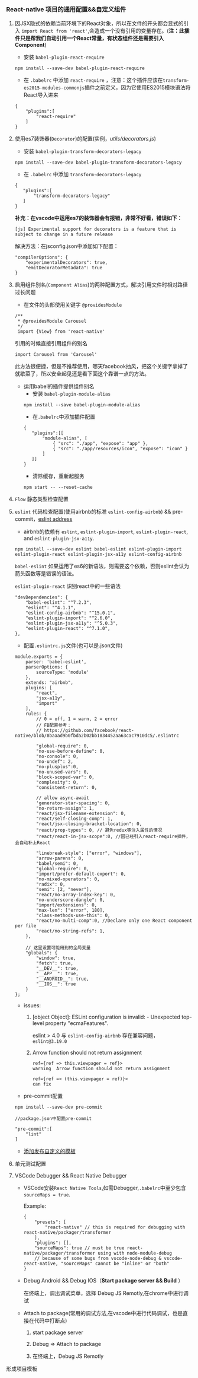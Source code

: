 ### React-native 项目的通用配置&&自定义组件

1. 因JSX隐式的依赖当前环境下的React对象，所以在文件的开头都会显式的引入 `import React from 'react'`,会造成一个没有引用的变量存在。(**注：此插件只是帮我们自动引用一个React常量，有状态组件还是需要引入Component**)
    
    * 安装 `babel-plugin-react-require`

    ```
    npm install --save-dev babel-plugin-react-require

    ```

    * 在 `.babelrc` 中添加 `react-require` ，注意：这个插件应该在`transform-es2015-modules-commonjs`插件之前定义，因为它使用ES2015模块语法将React导入进来

    ```
    {
        "plugins":[
            "react-require"
        ]
    }

    ```

2. 使用es7装饰器(`Decorator`)的配置(实例，_utils/decorators.js_)

    * 安装 `babel-plugin-transform-decorators-legacy`

    ```
    npm install --save-dev babel-plugin-transform-decorators-legacy

    ```

    * 在 `.babelrc` 中添加 `transform-decorators-legacy` 

     ```
    {
        "plugins":[
            "transform-decorators-legacy"
        ]
    }

    ```   

    **补充：在vscode中运用es7的装饰器会有报错，非常不好看，错误如下：**
    ```
    [js] Experimental support for decorators is a feature that is subject to change in a future release
    ```
    解决方法：在jsconfig.json中添加如下配置：
    ```
    "compilerOptions": {
        "experimentalDecorators": true,
        "emitDecoratorMetadata": true
    }
    ```

3. 启用组件别名(`Component Alias`)的两种配置方式，解决引用文件时相对路径过长问题

    * 在文件的头部使用关键字 `@providesModule`

    ``` 
    /**
     * @providesModule Carousel
     */
     import {View} from 'react-native'
    ```

    引用的时候直接引用组件的别名

    ```
    import Carousel from 'Carousel'

    ```

    此方法很便捷，但是不推荐使用，哪天facebook抽风，把这个关键字拿掉了就歇菜了，所以安全起见还是看下面这个靠谱一点的方法。

    * 运用babel的插件提供组件别名
        * 安装 `babel-plugin-module-alias`
        ```
        npm install --save babel-plugin-module-alias    

        ```  
        * 在`.babelrc`中添加插件配置
         ```
        {
            "plugins":[[
                "module-alias", [
                    { "src": "./app", "expose": "app" },
                    { "src": "./app/resources/icon", "expose": "icon" }
                ]
            ]]
        }

        ```
        * 清除缓存，重新起服务
        ```
        npm start -- --reset-cache        

        ```
4. `Flow` 静态类型检查配置

5. `eslint` 代码检查配置(使用airbnb的标准 `eslint-config-airbnb`) && pre-commit，[eslint address](http://eslint.cn/)

    * airbnb的依赖有 `eslint`, `eslint-plugin-import`, `eslint-plugin-react`, and `eslint-plugin-jsx-a11y`.

    ```
    npm install --save-dev eslint babel-eslint eslint-plugin-import eslint-plugin-react eslint-plugin-jsx-a11y eslint-config-airbnb
    ```

    `babel-eslint` 如果运用了es6的新语法，则需要这个依赖，否则eslint会认为箭头函数等是错误的语法。
    
    `eslint-plugin-react` 识别react中的一些语法

    ```
    "devDependencies": {
        "babel-eslint": "^7.2.3",
        "eslint": "^4.1.1",
        "eslint-config-airbnb": "^15.0.1",
        "eslint-plugin-import": "^2.6.0",
        "eslint-plugin-jsx-a11y": "^5.0.3",
        "eslint-plugin-react": "^7.1.0",
    },

    ```

    * 配置`.eslintrc.js`文件(也可以是.json文件)
    
    ```
    module.exports = {
        parser: 'babel-eslint',
        parserOptions: {
            sourceType: 'module'
        },
        extends: "airbnb",
        plugins: [
            "react",
            "jsx-a11y",
            "import"
        ],
        rules: {
            // 0 = off, 1 = warn, 2 = error
            // FB配置参考：
            // https://github.com/facebook/react-native/blob/8baaad9b0fbda2b02bb1834452aa63cac7910dc5/.eslintrc

            "global-require": 0,
            "no-use-before-define": 0,
            "no-console": 0,
            "no-undef": 2,
            "no-plusplus":0,
            "no-unused-vars": 0,
            "block-scoped-var": 0,
            "complexity": 0,
            "consistent-return": 0,

            // allow async-await
            'generator-star-spacing': 0,
            "no-return-assign": 1,
            "react/jsx-filename-extension": 0,
            "react/self-closing-comp": 1,
            "react/jsx-closing-bracket-location": 0,
            "react/prop-types": 0, // 避免redux等注入属性的情况
            "react/react-in-jsx-scope":0, //因已经引入react-require插件，会自动补上React

            "linebreak-style": ["error", "windows"],
            "arrow-parens": 0,
            "babel/semi": 0,
            "global-require": 0,
            "import/prefer-default-export": 0,
            "no-mixed-operators": 0,
            "radix": 0,
            "semi": [2, "never"],
            "react/no-array-index-key": 0,
            "no-underscore-dangle": 0,
            "import/extensions": 0,
            "max-len": ["error", 180],
            "class-methods-use-this": 0,
            "react/no-multi-comp":0, //Declare only one React component per file
            "react/no-string-refs": 1,
        },

        // 这里设置可能用到的全局变量
        "globals": {
            "window": true,
            "fetch": true,
            "__DEV__": true,
            "__APP__": true,
            "__ANDROID__": true,
            "__IOS__": true
        }
    };  

    ```

    * issues:

        1. [object Object]: ESLint configuration is invalid: - Unexpected top-level property "ecmaFeatures".

            eslint > 4.0 与 `eslint-config-airbnb` 存在兼容问题，` eslint@3.19.0`

        2. Arrow function should not return assignment

            ```
            ref={ref => this.viewpager = ref}>
            warning  Arrow function should not return assignment

            ref={ref => (this.viewpager = ref)}>  
            can fix
            ```
    * pre-commit配置

    ```
    npm install --save-dev pre-commit

    //package.json中配置pre-commit

    "pre-commit":[
        "lint"
    ]

    ```

    * [添加发布自定义的模板](http://cnodejs.org/topic/57c68052b4a3bca66bbddbdd)

6. 单元测试配置

7. VSCode Debugger && React Native Debugger

    * VSCode安装`React Native Tools`,如需Debugger,`.babelrc`中至少包含`sourceMaps = true`.

        Example:
        ```
        {
            "presets": [
                "react-native" // this is required for debugging with react-native/packager/transformer
            ],
            "plugins": [],
            "sourceMaps": true // must be true react-native/packager/transformer using with node-module-debug
            // because of some bugs from vscode-node-debug & vscode-react-native, "sourceMaps" cannot be "inline" or "both"
        }         
        ```
    * Debug Android && Debug IOS（**Start package server && Build** ）

        在终端上，调出调试菜单，选择 Debug JS Remotly,在chrome中进行调试

    * Attach to package(常用的调试方法,在vscode中进行代码调试，也是直接在代码中打断点)

        1. start package server 

        2. Debug => Attach to package

        3. 在终端上，Debug JS Remotly

    
        

形成项目模板










